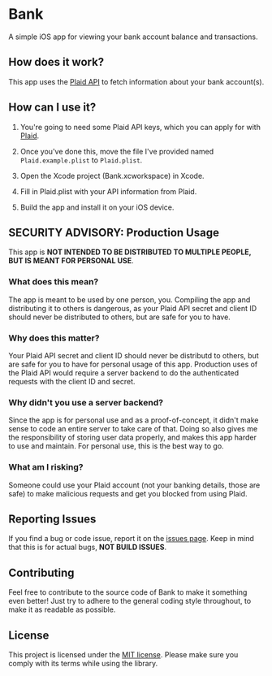 # Bank

A simple iOS app for viewing your bank account balance and transactions.

## How does it work?

This app uses the [Plaid API](https://www.plaid.com) to fetch information about your bank account(s).

## How can I use it?

1. You're going to need some Plaid API keys, which you can apply for with [Plaid](https://www.plaid.com).

2. Once you've done this, move the file I've provided named `Plaid.example.plist` to `Plaid.plist`.

3. Open the Xcode project (Bank.xcworkspace) in Xcode.

4. Fill in Plaid.plist with your API information from Plaid.

5. Build the app and install it on your iOS device.

## SECURITY ADVISORY: Production Usage

This app is **NOT INTENDED TO BE DISTRIBUTED TO MULTIPLE PEOPLE, BUT IS MEANT FOR PERSONAL USE**.

### What does this mean?

The app is meant to be used by one person, you. Compiling the app and distributing it to others is dangerous, as your Plaid API secret and client ID should never be distributed to others, but are safe for you to have.

### Why does this matter?

Your Plaid API secret and client ID should never be distributd to others, but are safe for you to have for personal usage of this app. Production uses of the Plaid API would require a server backend to do the authenticated requests with the client ID and secret.

### Why didn't you use a server backend?

Since the app is for personal use and as a proof-of-concept, it didn't make sense to code an entire server to take care of that. Doing so also gives me the responsibility of storing user data properly, and makes this app harder to use and maintain. For personal use, this is the best way to go.

### What am I risking?

Someone could use your Plaid account (not your banking details, those are safe) to make malicious requests and get you blocked from using Plaid.

## Reporting Issues

If you find a bug or code issue, report it on the [issues page](/issues). Keep in mind that this is for actual bugs, **NOT BUILD ISSUES**. 

## Contributing

Feel free to contribute to the source code of Bank to make it something even better! Just try to adhere to the general coding style throughout, to make it as readable as possible.

## License

This project is licensed under the [MIT license](/LICENSE). Please make sure you comply with its terms while using the library.

